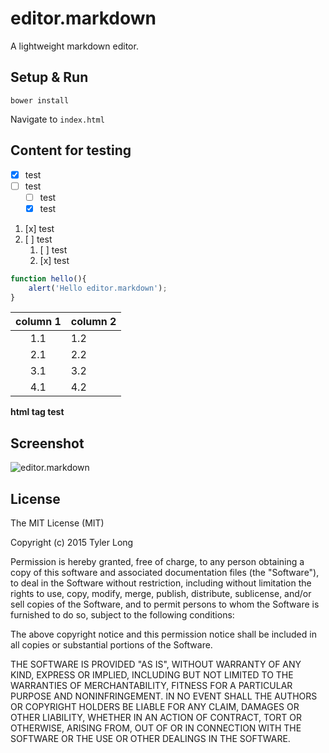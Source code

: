 # editor.markdown

A lightweight markdown editor.


## Setup & Run

`bower install`

Navigate to `index.html`


## Content for testing

- [x] test
- [ ] test
    - [ ] test
    - [x] test

1. [x] test
2. [ ] test
    1. [ ] test
    2. [x] test

```javascript
function hello(){
    alert('Hello editor.markdown');
}
```

column 1 | column 2
:---------:|---------
1.1 | 1.2
2.1 | 2.2
3.1 | 3.2
4.1 | 4.2


<strong>html tag test</strong>


## Screenshot

![editor.markdown](https://github.com/tylerlong/editor.markdown/raw/master/screenshot.png)


## License

The MIT License (MIT)

Copyright (c) 2015 Tyler Long

Permission is hereby granted, free of charge, to any person obtaining a copy
of this software and associated documentation files (the "Software"), to deal
in the Software without restriction, including without limitation the rights
to use, copy, modify, merge, publish, distribute, sublicense, and/or sell
copies of the Software, and to permit persons to whom the Software is
furnished to do so, subject to the following conditions:

The above copyright notice and this permission notice shall be included in
all copies or substantial portions of the Software.

THE SOFTWARE IS PROVIDED "AS IS", WITHOUT WARRANTY OF ANY KIND, EXPRESS OR
IMPLIED, INCLUDING BUT NOT LIMITED TO THE WARRANTIES OF MERCHANTABILITY,
FITNESS FOR A PARTICULAR PURPOSE AND NONINFRINGEMENT. IN NO EVENT SHALL THE
AUTHORS OR COPYRIGHT HOLDERS BE LIABLE FOR ANY CLAIM, DAMAGES OR OTHER
LIABILITY, WHETHER IN AN ACTION OF CONTRACT, TORT OR OTHERWISE, ARISING FROM,
OUT OF OR IN CONNECTION WITH THE SOFTWARE OR THE USE OR OTHER DEALINGS IN
THE SOFTWARE.
